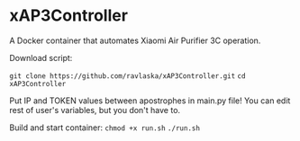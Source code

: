 # xAP3Controller
A Docker container that automates Xiaomi Air Purifier 3C operation.

Download script:

`git clone https://github.com/ravlaska/xAP3Controller.git`
`cd xAP3Controller`

Put IP and TOKEN values between apostrophes in main.py file!
You can edit rest of user's variables, but you don't have to.

Build and start container:
`chmod +x run.sh`
`./run.sh`
